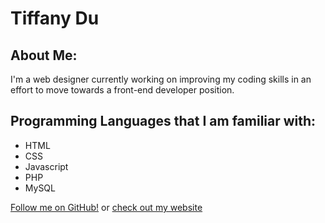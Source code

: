 # Tiffany Du

## About Me:

I'm a web designer currently working on improving my coding skills in an effort to move towards a front-end developer position.

## Programming Languages that I am familiar with:

- HTML
- CSS
- Javascript
- PHP
- MySQL

[Follow me on GitHub!](https://github.com/tiffanyadu/) or [check out my website](https://tiffanydu.com)